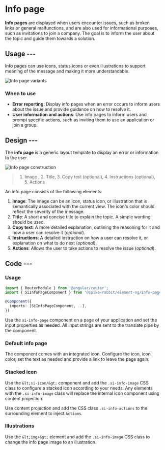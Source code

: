 # Info page

**Info pages** are displayed when users encounter issues, such as broken links or general malfunctions, and are also used for informational purposes, such as invitations to join a company.
The goal is to inform the user about the topic and guide them towards a solution.

## Usage ---

Info pages can use icons, status icons or even illustrations to support meaning of the message and making it more understandable.

![Info page variants](images/info-page-variants.png)

### When to use

- **Error reporting**: Display info pages when an error occurs to inform users about the issue and provide guidance on how to resolve it.
- **User information and actions**: Use info pages to inform users and prompt specific actions, such as inviting them to use an application or join a group.

## Design ---

The **info page** is a generic layout template to display an error or information to the user.

![Info page construction](images/info-page-usage-construction.png)

> 1. Image , 2. Title, 3. Copy text (optional), 4. Instructions (optional), 5. Actions

An info page consists of the following elements:

1. **Image**: The image can be an icon, status icon, or illustration that is semantically associated with the current view. The icon's color should reflect the severity of the message.
2. **Title**: A short and concise title to explain the topic. A simple wording should be used.
3. **Copy text**: A more detailed explanation, outlining the reasoning for it and how a user can resolve it (*optional*).
4. **Instructions**: A detailed instruction on how a user can resolve it, or explanation on what to do next (*optional*).
5. **Actions**: Allows the user to take actions to resolve the issue (*optional*).

## Code ---

### Usage

```ts
import { RouterModule } from '@angular/router';
import { SiInfoPageComponent } from '@spike-rabbit/element-ng/info-page';

@Component({
  imports: [SiInfoPageComponent, ..],
})
```

Use the `si-info-page` component on a page of
your application and set the input properties as needed. All input strings are sent to
the translate pipe by the component.

### Default info page

The component comes with an integrated icon. Configure the icon, icon color, set the text
as needed and provide a link to leave the page again.

<si-docs-component example="si-info-page/si-info-page" height="350"></si-docs-component>

### Stacked icon

Use the `&lt;si-icon/&gt;` component and add the `.si-info-image` CSS class to configure a
stacked icon according to your needs. Any elements with the `.si-info-image` class will replace
the internal icon component using content projection.

Use content projection and add the CSS class `.si-info-actions` to the surrounding element
to inject `Actions`.

<si-docs-component example="si-info-page/si-info-page-stacked-icon" height="350"></si-docs-component>

### Illustrations

Use the `&lt;img/&gt;` element and add the `.si-info-image` CSS class to change the info page image to
an illustration.

<si-docs-component example="si-info-page/si-info-page-illustration" height="650"></si-docs-component>

<si-docs-api component="SiInfoPageComponent"></si-docs-api>

<si-docs-types></si-docs-types>
